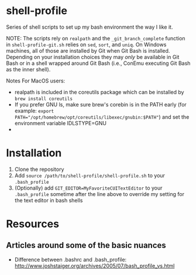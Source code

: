 # shell-profile
Series of shell scripts to set up my bash environment the way I like it.

NOTE: The scripts rely on `realpath` and the `_git_branch_complete` function in `shell-profile-git.sh` relies on `sed`, `sort`, and `uniq`. On Windows machines, all of those are installed by Git when Git Bash is installed. Depending on your installation choices they may _only_ be available in Git Bash or in a shell wrapped around Git Bash (i.e., ConEmu executing Git Bash as the inner shell).

Notes For MacOS users:
* realpath is included in the coreutils package which can be installed by `brew install coreutils`
* If you prefer GNU ls, make sure brew's corebin is in the PATH early (for example: `export PATH="/opt/homebrew/opt/coreutils/libexec/gnubin:$PATH"`) and set the environment variable IDLSTYPE=GNU
* 

# Installation
1. Clone the repository
2. Add `source /path/to/shell-profile/shell-profile.sh` to your `.bash_profile`
3. (Optionally) add `GIT_EDITOR=MyFavoriteCUITextEditor` to your `.bash_profile` sometime after the line above to override my setting for the text editor in bash shells

# Resources
## Articles around some of the basic nuances
* Difference between .bashrc and .bash_profile: http://www.joshstaiger.org/archives/2005/07/bash_profile_vs.html
